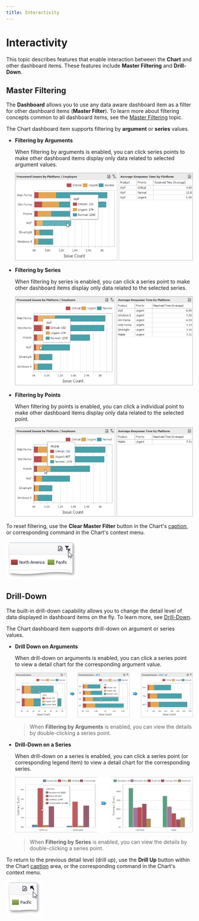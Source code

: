 ```yaml
---
title: Interactivity
---
```

# Interactivity
This topic describes features that enable interaction between the **Chart** and other dashboard items. These features include **Master Filtering** and **Drill-Down**.

## Master Filtering
The **Dashboard** allows you to use any data aware dashboard item as a filter for other dashboard items (**Master Filter**). To learn more about filtering concepts common to all dashboard items, see the [Master Filtering](../../data-presentation/master-filtering.md) topic.

The Chart dashboard item supports filtering by **argument** or **series** values.
* **Filtering by Arguments**
	
	When filtering by arguments is enabled, you can click series points to make other dashboard items display only data related to selected argument values.
	
	![Chart_Interactivity_FilterByArguments](../../../../images/img19303.png)
* **Filtering by Series**
	
	When filtering by series is enabled, you can click a series point to make other dashboard items display only data related to the selected series.
	
	![Chart_Interactivity_FilterBySeries](../../../../images/img19304.png)
* **Filtering by Points**
	
	When filtering by points is enabled, you can click a individual point to make other dashboard items display only data related to the selected point.
	
	![Chart_Interactivity_FilterByPoints](../../../../images/img120412.png)

To reset filtering, use the **Clear Master Filter** button in the Chart's [caption](../../data-presentation/dashboard-layout.md), or corresponding command in the Chart's context menu.

![Chart_Interactivity_ClearFiltering](../../../../images/img19312.png)

## Drill-Down
The built-in drill-down capability allows you to change the detail level of data displayed in dashboard items on the fly. To learn more, see [Drill-Down](../../data-presentation/drill-down.md).

The Chart dashboard item supports drill-down on argument or series values.
* **Drill Down on Arguments**
	
	When drill-down on arguments is enabled, you can click a series point to view a detail chart for the corresponding argument value.
	
	![Chart_Interactivity_DrillDownOnArguments](../../../../images/img21870.png)
	
	> When **Filtering by Arguments** is enabled, you can view the details by double-clicking a series point.
* **Drill-Down on a Series**
	
	When drill-down on a series is enabled, you can click a series point (or corresponding legend item) to view a detail chart for the corresponding series.
	
	![Chart_Interactivity_DrillDownOnSeries](../../../../images/img21871.png)
	
	> When **Filtering by Series** is enabled, you can view the details by double-clicking a series point.

To return to the previous detail level (drill up), use the **Drill Up** button within the Chart [caption](../../data-presentation/dashboard-layout.md) area, or the corresponding command in the Chart's context menu.

![Chart_Interactivity_DrillUp](../../../../images/img19460.png)